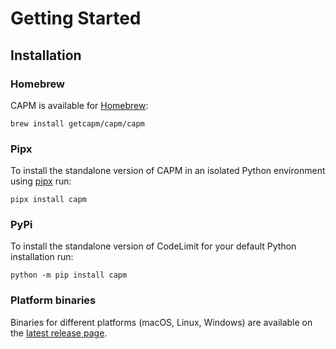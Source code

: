 # Getting Started

## Installation

### Homebrew

CAPM is available for [Homebrew](https://brew.sh):

```shell
brew install getcapm/capm/capm
```

### Pipx

To install the standalone version of CAPM in an isolated Python environment
using [pipx](https://pypa.github.io/pipx) run:

```
pipx install capm
```

### PyPi

To install the standalone version of CodeLimit for your default Python
installation run:

```shell
python -m pip install capm
```

### Platform binaries

Binaries for different platforms (macOS, Linux, Windows) are available on the
[latest release page](https://github.com/getcapm/capm/releases/latest).
